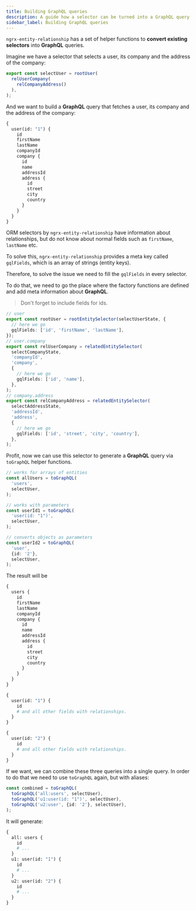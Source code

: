 ```yaml
---
title: Building GraphQL queries
description: A guide how a selector can be turned into a GraphQL query
sidebar_label: Building GraphQL queries
---
```


`ngrx-entity-relationship` has a set of helper functions to **convert existing selectors** into **GraphQL** queries.

Imagine we have a selector that selects a user, its company and the address of the company:

```ts
export const selectUser = rootUser(
  relUserCompany(
    relCompanyAddress()
  ),
);
```

And we want to build a **GraphQL** query that fetches a user, its company and the address of the company:

```graphql
{
  user(id: "1") {
    id
    firstName
    lastName
    companyId
    company {
      id
      name
      addressId
      address {
        id
        street
        city
        country
      }
    }
  }
}
```

ORM selectors by `ngrx-entity-relationship` have information about relationships,
but do not know about normal fields such as `firstName`, `lastName` etc.

To solve this, `ngrx-entity-relationship` provides a meta key called `gqlFields`,
which is an array of strings (entity keys).

Therefore, to solve the issue we need to fill the `gqlFields` in every selector.

To do that, we need to go the place where the factory functions are defined
and add meta information about **GraphQL**.

> Don't forget to include fields for ids.

```ts
// user
export const rootUser = rootEntitySelector(selectUserState, {
  // here we go
  gqlFields: ['id', 'firstName', 'lastName'],
});
// user.company
export const relUserCompany = relatedEntitySelector(
  selectCompanyState,
  'companyId',
  'company',
  {
    // here we go
    gqlFields: ['id', 'name'],
  },
);
// company.address
export const relCompanyAddress = relatedEntitySelector(
  selectAddressState,
  'addressId',
  'address',
  {
    // here we go
    gqlFields: ['id', 'street', 'city', 'country'],
  },
);
```

Profit, now we can use this selector to generate a **GraphQL** query via `toGraphQL` helper functions.

```ts
// works for arrays of entities
const allUsers = toGraphQL(
  'users',
  selectUser,
);

// works with parameters
const userId1 = toGraphQL(
  'user(id: "1")',
  selectUser,
);

// converts objects as parameters
const userId2 = toGraphQL(
  'user',
  {id: '2'},
  selectUser,
);
```

The result will be

```graphql
{
  users {
    id
    firstName
    lastName
    companyId
    company {
      id
      name
      addressId
      address {
        id
        street
        city
        country
      }
    }
  }
}
```

```graphql
{
  user(id: "1") {
    id
    # and all other fields with relationships.
  }
}
```

```graphql
{
  user(id: "2") {
    id
    # and all other fields with relationships.
  }
}
```

If we want, we can combine these three queries into a single query.
In order to do that we need to use `toGraphQL` again, but with aliases:

```ts
const combined = toGraphQL(
  toGraphQL('all:users', selectUser),
  toGraphQL('u1:user(id: "1")', selectUser),
  toGraphQL('u2:user', {id: '2'}, selectUser),
);
```

It will generate:

```graphql
{
  all: users {
    id
    # ...
  }
  u1: user(id: "1") {
    id
    # ...
  }
  u2: user(id: "2") {
    id
    # ...
  }
}
```
